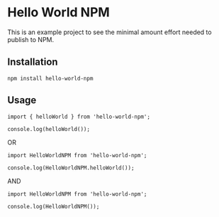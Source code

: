 # Hello World NPM

This is an example project to see the minimal amount effort needed to publish to NPM.

## Installation

```
npm install hello-world-npm
```

## Usage

```
import { helloWorld } from 'hello-world-npm';

console.log(helloWorld());

```

OR

```
import HelloWorldNPM from 'hello-world-npm';

console.log(HelloWorldNPM.helloWorld());

```

AND

```
import HelloWorldNPM from 'hello-world-npm';

console.log(HelloWorldNPM());

```
